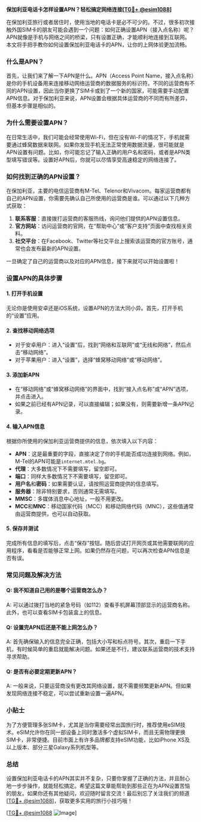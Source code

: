 **保加利亚电话卡怎样设置APN？轻松搞定网络连接[[TG💪+ @esim1088](https://t.me/s/esim1088)]**

在保加利亚旅行或者居住时，使用当地的电话卡是必不可少的。不过，很多初次接触外国SIM卡的朋友可能会遇到一个问题：如何正确设置APN（接入点名称）呢？APN就像是手机与网络之间的桥梁，只有设置正确，才能顺利地连接到互联网。本文将手把手教你如何设置保加利亚电话卡的APN，让你的上网体验更加流畅。

### 什么是APN？

首先，让我们来了解一下APN是什么。APN（Access Point Name，接入点名称）是你的手机设备用来连接移动网络运营商的数据服务的标识符。不同的运营商有不同的APN设置，因此当你更换了SIM卡或到了一个新的国家，可能需要手动配置APN信息。对于保加利亚来说，APN设置会根据具体运营商的不同而有所差异，但基本步骤是相似的。

### 为什么需要设置APN？

在日常生活中，我们可能会经常使用Wi-Fi，但在没有Wi-Fi的情况下，手机就需要通过蜂窝数据来联网。如果你发现手机无法正常使用数据流量，很可能就是APN设置有问题。比如，你可能忘记了输入正确的用户名和密码，或者是APN类型填写错误等。设置好APN后，你就可以尽情享受高速稳定的网络连接了。

### 如何找到正确的APN设置？

在保加利亚，主要的电信运营商有M-Tel、Telenor和Vivacom。每家运营商都有自己的APN设置，你需要先确认自己所使用的运营商是谁。可以通过以下几种方式获取：

1. **联系客服**：直接拨打运营商的客服热线，询问他们提供的APN设置信息。
2. **官方网站**：访问运营商的官网，在“帮助中心”或“客户支持”页面中查找相关资料。
3. **社交平台**：在Facebook、Twitter等社交平台上搜索该运营商的官方账号，通常也会发布最新的APN设置。

一旦确定了自己的运营商以及对应的APN信息，接下来就可以开始设置啦！

### 设置APN的具体步骤

#### 1. 打开手机设置

无论你是使用安卓还是iOS系统，设置APN的方法大同小异。首先，打开手机的“设置”应用。

#### 2. 查找移动网络选项

- 对于安卓用户：进入“设置”后，找到“网络和互联网”或“无线和网络”，然后点击“移动网络”。
- 对于苹果用户：进入“设置”，选择“蜂窝移动网络”或“移动网络”。

#### 3. 添加新APN

- 在“移动网络”或“蜂窝移动网络”的界面中，找到“接入点名称”或“APN”选项，并点击进入。
- 如果之前已经有APN记录，可以直接编辑；如果没有，则需要新增一条APN记录。

#### 4. 输入APN信息

根据你所使用的保加利亚运营商提供的信息，依次填入以下内容：
- **APN**：这是最重要的字段，直接决定了你的手机能否成功连接到网络。例如，M-Tel的APN可能是`internet.mtel.bg`。
- **代理**：大多数情况下不需要填写，留空即可。
- **端口**：同样大多数情况下不需要填写，留空即可。
- **用户名**和**密码**：如果需要认证，请按照运营商提供的信息填写。
- **服务器**：除非特别要求，否则通常无需填写。
- **MMSC**：多媒体消息中心地址，一般不用更改。
- **MCC**和**MNC**：移动国家代码（MCC）和移动网络代码（MNC），这些值通常由运营商提供，也可以自动获取。

#### 5. 保存并测试

完成所有信息的填写后，点击“保存”按钮。随后尝试打开网页或其他需要联网的应用程序，看看是否能够正常上网。如果仍然存在问题，可以再次检查APN信息是否有误。

### 常见问题及解决方法

#### Q: 我不知道自己用的是哪个运营商怎么办？
A: 可以通过拨打当地的紧急号码（如112）查看手机屏幕顶部显示的运营商名称。此外，也可以查看SIM卡包装盒上的信息。

#### Q: 设置完APN后还是不能上网怎么办？
A: 首先确保输入的信息完全正确，包括大小写和标点符号。其次，重启一下手机，有时候简单的重启就能解决问题。如果还是不行，建议联系运营商的技术支持寻求帮助。

#### Q: 是否有必要定期更新APN？
A: 一般来说，只要运营商没有更改其网络设置，就不需要频繁更新APN。但如果发现网络连接不稳定，可以尝试重新设置一遍APN。

### 小贴士

为了方便管理多张SIM卡，尤其是当你需要经常出国旅行时，推荐使用eSIM技术。eSIM允许你在同一部设备上同时激活多个虚拟SIM卡，而且无需物理更换SIM卡，非常便捷。目前市面上有许多品牌都支持eSIM功能，比如iPhone XS及以上版本、部分三星Galaxy系列机型等。

### 总结

设置保加利亚电话卡的APN其实并不复杂，只要你掌握了正确的方法，并且耐心地一步步操作，就能轻松搞定。希望这篇文章能帮助到那些正在为APN设置苦恼的朋友。如果你还有其他疑问，欢迎随时留言交流！最后别忘了关注我们的频道[[TG💪+ @esim1088](https://t.me/s/esim1088)]，获取更多实用的旅行小技巧哦！

[[TG💪+ @esim1088](https://t.me/s/esim1088) ![Image](https://i.postimg.cc/4NQfJmqS/Snipaste-2025-05-13-00-14-12.png)]